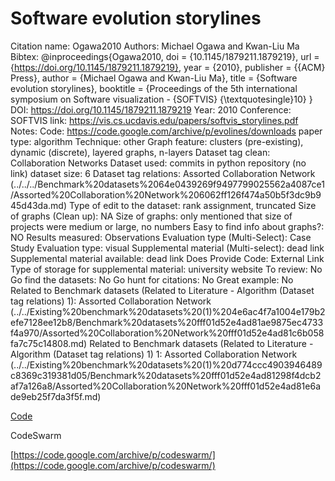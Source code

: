 # Software evolution storylines

Citation name: Ogawa2010
Authors: Michael Ogawa and Kwan-Liu Ma
Bibtex: @inproceedings{Ogawa2010,
doi = {10.1145/1879211.1879219},
url = {https://doi.org/10.1145/1879211.1879219},
year = {2010},
publisher = {{ACM} Press},
author = {Michael Ogawa and Kwan-Liu Ma},
title = {Software evolution storylines},
booktitle = {Proceedings of the 5th international symposium on Software visualization - {SOFTVIS} {\textquotesingle}10}
}
DOI: https://doi.org/10.1145/1879211.1879219
Year: 2010
Conference: SOFTVIS
link: https://vis.cs.ucdavis.edu/papers/softvis_storylines.pdf
Notes: Code: https://code.google.com/archive/p/evolines/downloads
paper type: algorithm
Technique: other
Graph feature: clusters (pre-existing), dynamic (discrete), layered graphs, n-layers
Dataset tag clean: Collaboration Networks
Dataset used: commits in python repository (no link)
dataset size: 6
Dataset tag relations: Assorted Collaboration Network (../../../Benchmark%20datasets%2064e0439269f9497799025562a4087ce1/Assorted%20Collaboration%20Network%206062ff126f474a50b5f3dc9b945d43da.md)
Type of edit to the dataset: rank assignment, truncated
Size of graphs (Clean up): NA
Size of graphs: only mentioned that size of projects were medium or large, no numbers
Easy to find info about graphs?: NO
Results measured: Observations
Evaluation type (Multi-Select): Case Study
Evaluation type: visual
Supplemental material (Multi-select): dead link
Supplemental material available: dead link
Does Provide Code: External Link
Type of storage for supplemental material: university website
To review: No
Go find the datasets: No
Go hunt for citations: No
Great example: No
Related to Benchmark datasets (Related to Literature - Algorithm (Dataset tag relations) 1): Assorted Collaboration Network (../../Existing%20benchmark%20datasets%20(1)%204e6ac4f7a1004e179b2efe7128ee12b8/Benchmark%20datasets%20fff01d52e4ad81ae9875ec4733f4a970/Assorted%20Collaboration%20Network%20fff01d52e4ad81c6b058fa7c75c14808.md)
Related to Benchmark datasets (Related to Literature - Algorithm (Dataset tag relations) 1) 1: Assorted Collaboration Network (../../Existing%20benchmark%20datasets%20(1)%20d774ccc4903946489c8369c319381d05/Benchmark%20datasets%20fff01d52e4ad81298f4dcb2af7a126a8/Assorted%20Collaboration%20Network%20fff01d52e4ad81e6ade9eb25f7da3f5f.md)

[Code](https://code.google.com/archive/p/evolines/downloads)

CodeSwarm

[https://code.google.com/archive/p/codeswarm/](https://code.google.com/archive/p/codeswarm/)
